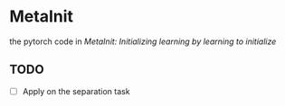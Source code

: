 # MetaInit
the pytorch code in *MetaInit: Initializing learning by learning to initialize* 
## TODO
- [ ] Apply on the separation task
